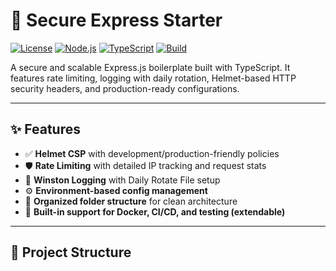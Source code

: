 # 🚀 Secure Express Starter

[![License](https://img.shields.io/github/license/your-username/your-repo-name.svg)](LICENSE)
[![Node.js](https://img.shields.io/badge/node-18.x-brightgreen.svg)](https://nodejs.org)
[![TypeScript](https://img.shields.io/badge/TypeScript-Enabled-blue.svg)](https://www.typescriptlang.org/)
[![Build](https://img.shields.io/github/actions/workflow/status/your-username/your-repo-name/ci.yml?label=build)](https://github.com/your-username/your-repo-name/actions)

A secure and scalable Express.js boilerplate built with TypeScript. It features rate limiting, logging with daily rotation, Helmet-based HTTP security headers, and production-ready configurations.

---

## ✨ Features

- ✅ **Helmet CSP** with development/production-friendly policies  
- 🛡️ **Rate Limiting** with detailed IP tracking and request stats  
- 📝 **Winston Logging** with Daily Rotate File setup  
- ⚙️ **Environment-based config management**  
- 📁 **Organized folder structure** for clean architecture  
- 🔧 **Built-in support for Docker, CI/CD, and testing (extendable)**  

---

## 📂 Project Structure

